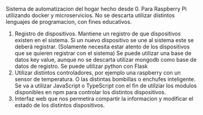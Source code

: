 Sistema de automatizacion del hogar hecho desde 0. Para Raspberry Pi utilizando docker y microservicios. No se descarta utilizar distintos lenguajes de programacion, con fines educativos.

1. Registro de dispositivos. Mantiene un registro de que dispositivos existen en el sistema. Si un nuevo dispositivo se une al sistema este se deberá registrar. (Solamente necesita estar atento de los dispositivos que se quieren registrar con el sistema) Se puede utilizar una base de datos key value, aunque no se descarta utilizar mongodb como base de datos de registro. Se puede utilizar python con Flask
2. Utilizar distintos controladores, por ejemplo una raspberry con un sensor de temperatura. O las distintas bombillas o enchufes inteligente. Se va a utilizar JavaScript o TypeScript con el fin de utilziar los modulos disponibles en npm para controlar los distintos dispositivos.
3. Interfaz web que nos permetira compartir la informacion y modificar el estado de los distintos dispositivos.